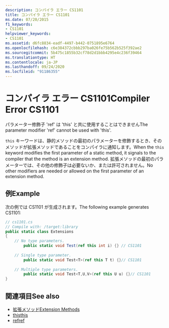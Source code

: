 ```yaml
---
description: コンパイラ エラー CS1101
title: コンパイラ エラー CS1101
ms.date: 07/20/2015
f1_keywords:
- CS1101
helpviewer_keywords:
- CS1101
ms.assetid: d6fc8834-eadf-4497-b442-0751895e6764
ms.openlocfilehash: c6e384372cbbb297ba026fe75b562b525f392ae2
ms.sourcegitcommit: 5b475c1855b32cf78d2d1bbb4295e4c236f39464
ms.translationtype: HT
ms.contentlocale: ja-JP
ms.lasthandoff: 09/24/2020
ms.locfileid: "91186355"
---
```

# <a name="compiler-error-cs1101"></a><span data-ttu-id="29468-103">コンパイラ エラー CS1101</span><span class="sxs-lookup"><span data-stu-id="29468-103">Compiler Error CS1101</span></span>

<span data-ttu-id="29468-104">パラメーター修飾子 'ref' は 'this' と共に使用することはできません</span><span class="sxs-lookup"><span data-stu-id="29468-104">The parameter modifier 'ref' cannot be used with 'this'.</span></span>  
  
 <span data-ttu-id="29468-105">`this` キーワードは、静的メソッドの最初のパラメーターを修飾するとき、そのメソッドが拡張メソッドであることをコンパイラに通知します。</span><span class="sxs-lookup"><span data-stu-id="29468-105">When the `this` keyword modifies the first parameter of a static method, it signals to the compiler that the method is an extension method.</span></span> <span data-ttu-id="29468-106">拡張メソッドの最初のパラメーターでは、その他の修飾子は必要ないか、または許可されません。</span><span class="sxs-lookup"><span data-stu-id="29468-106">No other modifiers are needed or allowed on the first parameter of an extension method.</span></span>  
  
## <a name="example"></a><span data-ttu-id="29468-107">例</span><span class="sxs-lookup"><span data-stu-id="29468-107">Example</span></span>  

 <span data-ttu-id="29468-108">次の例では CS1101 が生成されます。</span><span class="sxs-lookup"><span data-stu-id="29468-108">The following example generates CS1101:</span></span>  
  
```csharp  
// cs1101.cs  
// Compile with: /target:library  
public static class Extensions  
{  
    // No type parameters.  
        public static void Test(ref this int i) {} // CS1101  
  
    // Single type parameter.  
        public static void Test<T>(ref this T t) {}// CS1101  
  
    // Multiple type parameters.  
        public static void Test<T,U,V>(ref this U u) {}// CS1101  
}  
```  
  
## <a name="see-also"></a><span data-ttu-id="29468-109">関連項目</span><span class="sxs-lookup"><span data-stu-id="29468-109">See also</span></span>

- [<span data-ttu-id="29468-110">拡張メソッド</span><span class="sxs-lookup"><span data-stu-id="29468-110">Extension Methods</span></span>](../programming-guide/classes-and-structs/extension-methods.md)
- [<span data-ttu-id="29468-111">this</span><span class="sxs-lookup"><span data-stu-id="29468-111">this</span></span>](../language-reference/keywords/this.md)
- [<span data-ttu-id="29468-112">ref</span><span class="sxs-lookup"><span data-stu-id="29468-112">ref</span></span>](../language-reference/keywords/ref.md)

